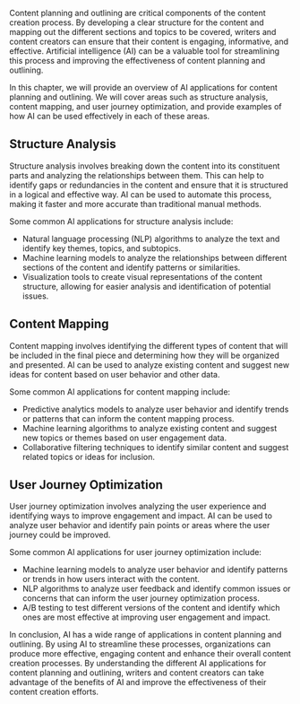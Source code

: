 
Content planning and outlining are critical components of the content creation process. By developing a clear structure for the content and mapping out the different sections and topics to be covered, writers and content creators can ensure that their content is engaging, informative, and effective. Artificial intelligence (AI) can be a valuable tool for streamlining this process and improving the effectiveness of content planning and outlining.

In this chapter, we will provide an overview of AI applications for content planning and outlining. We will cover areas such as structure analysis, content mapping, and user journey optimization, and provide examples of how AI can be used effectively in each of these areas.

Structure Analysis
------------------

Structure analysis involves breaking down the content into its constituent parts and analyzing the relationships between them. This can help to identify gaps or redundancies in the content and ensure that it is structured in a logical and effective way. AI can be used to automate this process, making it faster and more accurate than traditional manual methods.

Some common AI applications for structure analysis include:

* Natural language processing (NLP) algorithms to analyze the text and identify key themes, topics, and subtopics.
* Machine learning models to analyze the relationships between different sections of the content and identify patterns or similarities.
* Visualization tools to create visual representations of the content structure, allowing for easier analysis and identification of potential issues.

Content Mapping
---------------

Content mapping involves identifying the different types of content that will be included in the final piece and determining how they will be organized and presented. AI can be used to analyze existing content and suggest new ideas for content based on user behavior and other data.

Some common AI applications for content mapping include:

* Predictive analytics models to analyze user behavior and identify trends or patterns that can inform the content mapping process.
* Machine learning algorithms to analyze existing content and suggest new topics or themes based on user engagement data.
* Collaborative filtering techniques to identify similar content and suggest related topics or ideas for inclusion.

User Journey Optimization
-------------------------

User journey optimization involves analyzing the user experience and identifying ways to improve engagement and impact. AI can be used to analyze user behavior and identify pain points or areas where the user journey could be improved.

Some common AI applications for user journey optimization include:

* Machine learning models to analyze user behavior and identify patterns or trends in how users interact with the content.
* NLP algorithms to analyze user feedback and identify common issues or concerns that can inform the user journey optimization process.
* A/B testing to test different versions of the content and identify which ones are most effective at improving user engagement and impact.

In conclusion, AI has a wide range of applications in content planning and outlining. By using AI to streamline these processes, organizations can produce more effective, engaging content and enhance their overall content creation processes. By understanding the different AI applications for content planning and outlining, writers and content creators can take advantage of the benefits of AI and improve the effectiveness of their content creation efforts.
